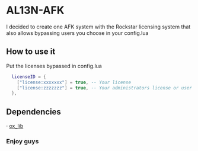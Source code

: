 # AL13N-AFK

I decided to create one AFK system with the Rockstar licensing system that also allows bypassing users you choose in your config.lua

## How to use it

Put the licenses bypassed in config.lua

```lua
  licenseID = {
    ["license:xxxxxxx"] = true, -- Your license
    ["license:zzzzzzz"] = true, -- Your administrators license or user you want
  },
```

## Dependencies
  · [ox_lib](https://github.com/overextended/ox_lib)
### Enjoy guys
